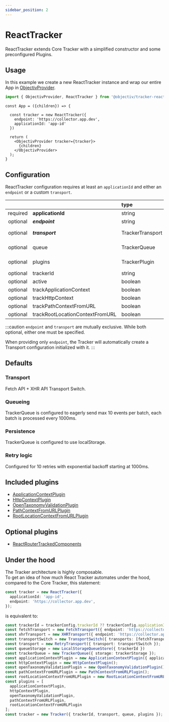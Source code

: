 ```yaml
---
sidebar_position: 2
---
```


# ReactTracker

ReactTracker extends Core Tracker with a simplified constructor and some preconfigured Plugins.

## Usage
In this example we create a new ReactTracker instance and wrap our entire App in [ObjectivProvider](/tracking/react/api-reference/common/providers/ObjectivProvider.md).

```ts
import { ObjectivProvider, ReactTracker } from '@objectiv/tracker-react';
```

```tsx
const App = ({children}) => {

  const tracker = new ReactTracker({
    endpoint: 'https://collector.app.dev',
    applicationId: 'app-id'
  })

  return (
    <ObjectivProvider tracker={tracker}>
      {children}
    </ObjectivProvider>
  );
}
```

## Configuration
ReactTracker configuration requires at least an `applicationId` and either an `endpoint` or a custom `transport`.

|          |                                 | type             | default value                                                                                                                            |
|:--------:|:--------------------------------|:-----------------|:-----------------------------------------------------------------------------------------------------------------------------------------|
| required | **applicationId**               | string           |                                                                                                                                          |
| optional | **_endpoint_**                  | string           |                                                                                                                                          |
| optional | **_transport_**                 | TrackerTransport | The result of [makeReactTrackerDefaultTransport](/tracking/react/api-reference/common/factories/makeReactTrackerDefaultTransport.md)     |
| optional | queue                           | TrackerQueue     | The result of [makeReactTrackerDefaultQueue](/tracking/react/api-reference/common/factories/makeReactTrackerDefaultQueue.md)             |
| optional | plugins                         | TrackerPlugin    | The result of [makeReactTrackerDefaultPluginsList](/tracking/react/api-reference/common/factories/makeReactTrackerDefaultPluginsList.md) |
| optional | trackerId                       | string           | Same value as `applicationId`                                                                                                            |
| optional | active                          | boolean          | `true`                                                                                                                                   |
| optional | trackApplicationContext         | boolean          | `true`                                                                                                                                   |
| optional | trackHttpContext                | boolean          | `true`                                                                                                                                   |
| optional | trackPathContextFromURL         | boolean          | `true`                                                                                                                                   |
| optional | trackRootLocationContextFromURL | boolean          | `true`                                                                                                                                   |

:::caution
`endpoint` and `transport` are mutually exclusive. While both optional, either one must be specified.

When providing only `endpoint`, the Tracker will automatically create a Transport configuration initialized with it.
:::

## Defaults 

### Transport
Fetch API + XHR API Transport Switch.

### Queueing
TrackerQueue is configured to eagerly send max 10 events per batch, each batch is processed every 1000ms.  

### Persistence
TrackerQueue is configured to use localStorage.

### Retry logic
Configured for 10 retries with exponential backoff starting at 1000ms.

## Included plugins
- [ApplicationContextPlugin](/tracking/react/plugins/application-context.md)
- [HttpContextPlugin](/tracking/react/plugins/http-context.md)
- [OpenTaxonomyValidationPlugin](/tracking/react/plugins/open-taxonomy-validation.md)
- [PathContextFromURLPlugin](/tracking/react/plugins/path-context-from-url.md)
- [RootLocationContextFromURLPlugin](/tracking/react/plugins/root-location-context-from-url.md)

## Optional plugins
- [ReactRouterTrackedComponents](/tracking/react/plugins/react-router-tracked-components.md)

## Under the hood
The Tracker architecture is highly composable.  
To get an idea of how much React Tracker automates under the hood, compared to the Core Tracker, this statement:

```typescript
const tracker = new ReactTracker({ 
  applicationId: 'app-id', 
  endpoint: 'https://collector.app.dev',
});
``` 

is equivalent to:

```typescript
const trackerId = trackerConfig.trackerId ?? trackerConfig.applicationId;
const fetchTransport = new FetchTransport({ endpoint: 'https://collector.app.dev' });
const xhrTransport = new XHRTransport({ endpoint: 'https://collector.app.dev' });
const transportSwitch = new TransportSwitch({ transports: [fetchTransport, xhrTransport] });
const transport = new RetryTransport({ transport: transportSwitch });
const queueStorage = new LocalStorageQueueStore({ trackerId })
const trackerQueue = new TrackerQueue({ storage: trackerStorage });
const applicationContextPlugin = new ApplicationContextPlugin({ applicationId: 'app-id' });
const httpContextPlugin = new HttpContextPlugin();
const openTaxonomyValidationPlugin = new OpenTaxonomyValidationPlugin();
const pathContextFromURLPlugin = new PathContextFromURLPlugin();
const rootLocationContextFromURLPlugin = new RootLocationContextFromURLPlugin();
const plugins = [
  applicationContextPlugin,
  httpContextPlugin,
  openTaxonomyValidationPlugin,
  pathContextFromURLPlugin,
  rootLocationContextFromURLPlugin
];
const tracker = new Tracker({ trackerId, transport, queue, plugins });
```
